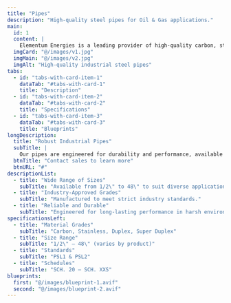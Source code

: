 ```yaml
---
title: "Pipes"
description: "High-quality steel pipes for Oil & Gas applications."
main:
  id: 1
  content: |
    Elementum Energies is a leading provider of high-quality carbon, stainless, duplex and super duplex steel pipes, catering to the diverse needs of various industries. Our range consists of 1/2" to 48" in different material grades and standards.
  imgCard: "@/images/v1.jpg"
  imgMain: "@/images/v2.jpg"
  imgAlt: "High-quality industrial steel pipes"
tabs:
  - id: "tabs-with-card-item-1"
    dataTab: "#tabs-with-card-1"
    title: "Description"
  - id: "tabs-with-card-item-2"
    dataTab: "#tabs-with-card-2"
    title: "Specifications"
  - id: "tabs-with-card-item-3"
    dataTab: "#tabs-with-card-3"
    title: "Blueprints"
longDescription:
  title: "Robust Industrial Pipes"
  subTitle: |
    Our pipes are engineered for durability and performance, available in various grades and sizes to meet the rigorous demands of Oil & Gas operations.
  btnTitle: "Contact sales to learn more"
  btnURL: "#"
descriptionList:
  - title: "Wide Range of Sizes"
    subTitle: "Available from 1/2\" to 48\" to suit diverse applications."
  - title: "Industry-Approved Grades"
    subTitle: "Manufactured to meet strict industry standards."
  - title: "Reliable and Durable"
    subTitle: "Engineered for long-lasting performance in harsh environments."
specificationsLeft:
  - title: "Material Grades"
    subTitle: "Carbon, Stainless, Duplex, Super Duplex"
  - title: "Size Range"
    subTitle: "1/2\" – 48\" (varies by product)"
  - title: "Standards"
    subTitle: "PSL1 & PSL2"
  - title: "Schedules"
    subTitle: "SCH. 20 – SCH. XXS"
blueprints:
  first: "@/images/blueprint-1.avif"
  second: "@/images/blueprint-2.avif"
---
```

